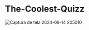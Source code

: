 # The-Coolest-Quizz
![Captura de tela 2024-08-14 205010](https://github.com/user-attachments/assets/ec7cfb6a-4ff7-4db5-a087-22b8106ccce8)
